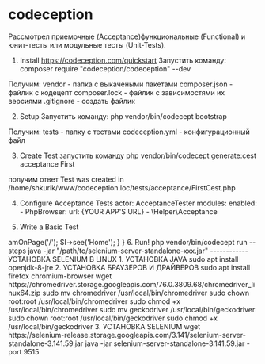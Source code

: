 # codeception
Рассмотрел приемочные (Acceptance)функциональные (Functional) и юнит-тесты или модульные тесты (Unit-Tests).

1. Install
https://codeception.com/quickstart
Запустить команду:
composer require "codeception/codeception" --dev

Получим:
vendor - папка с выкачеными пакетами
composer.json - файлик с кодецепт
composer.lock - файлик с зависимостями их версиями
.gitignore - создать файлик

2. Setup
Запустить команду:
php vendor/bin/codecept bootstrap

Получим: 
tests - папку с тестами
codeception.yml - конфигурационный файл

3. Create Test
запустить команду
php vendor/bin/codecept generate:cest acceptance First

получим ответ
Test was created in /home/shkurik/www/codeception.loc/tests/acceptance/FirstCest.php

4. Configure Acceptance Tests
actor: AcceptanceTester
modules:
    enabled:
        - PhpBrowser:
            url: {YOUR APP'S URL}
        - \Helper\Acceptance
        

5. Write a Basic Test
<?php
class FirstCest 
{
    public function frontpageWorks(AcceptanceTester $I)
    {
        $I->amOnPage('/');
        $I->see('Home');  
    }
}

6. Run!
php vendor/bin/codecept run --steps

java -jar "/path/to/selenium-server-standalone-xxx.jar"

------------
УСТАНОВКА SELENIUM В LINUX
1. УСТАНОВКА JAVA
sudo apt install openjdk-8-jre

2. УСТАНОВКА БРАУЗЕРОВ И ДРАЙВЕРОВ
sudo apt install firefox chromium-browser
wget https://chromedriver.storage.googleapis.com/76.0.3809.68/chromedriver_linux64.zip
sudo mv chromedriver /usr/local/bin/chromedriver
sudo chown root:root /usr/local/bin/chromedriver
sudo chmod +x /usr/local/bin/chromedriver
sudo mv geckodriver /usr/local/bin/geckodriver
sudo chown root:root /usr/local/bin/geckodriver
sudo chmod +x /usr/local/bin/geckodriver

3. УСТАНОВКА SELENIUM
wget https://selenium-release.storage.googleapis.com/3.141/selenium-server-standalone-3.141.59.jar
java -jar selenium-server-standalone-3.141.59.jar -port 9515